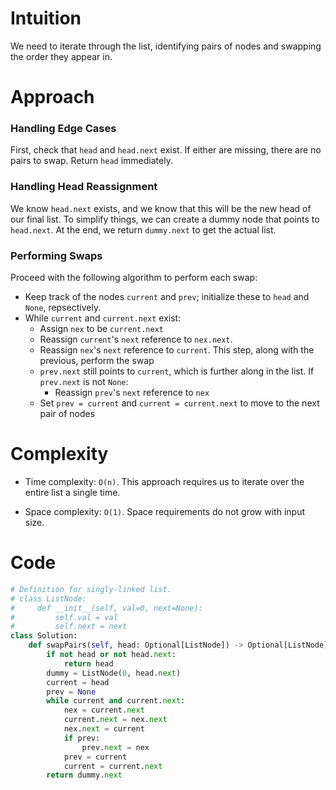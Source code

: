 # Intuition
<!-- Describe your first thoughts on how to solve this problem. -->
We need to iterate through the list, identifying pairs of nodes and swapping the order they appear in.

# Approach
<!-- Describe your approach to solving the problem. -->
### Handling Edge Cases
First, check that `head` and `head.next` exist. If either are missing, there are no pairs to swap. Return `head` immediately.

### Handling Head Reassignment
We know `head.next` exists, and we know that this will be the new head of our final list. To simplify things, we can create a dummy node that points to `head.next`. At the end, we return `dummy.next` to get the actual list.

### Performing Swaps
Proceed with the following algorithm to perform each swap:
* Keep track of the nodes `current` and `prev`; initialize these to `head` and `None`, repsectively.
* While `current` and `current.next` exist:
  * Assign `nex` to be `current.next`
  * Reassign `current`'s `next` reference to `nex.next`.
  * Reassign `nex`'s `next` reference to `current`. This step, along with the previous, perform the swap
  * `prev.next` still points to `current`, which is further along in the list. If `prev.next` is not `None`:
    * Reassign `prev`'s `next` reference to `nex`
  * Set `prev = current` and `current = current.next` to move to the next pair of nodes

# Complexity
- Time complexity: `O(n)`. This approach requires us to iterate over the entire list a single time.
<!-- Add your time complexity here, e.g. $$O(n)$$ -->

- Space complexity: `O(1)`. Space requirements do not grow with input size.
<!-- Add your space complexity here, e.g. $$O(n)$$ -->

# Code
```python
# Definition for singly-linked list.
# class ListNode:
#     def __init__(self, val=0, next=None):
#         self.val = val
#         self.next = next
class Solution:
    def swapPairs(self, head: Optional[ListNode]) -> Optional[ListNode]:
        if not head or not head.next:
            return head
        dummy = ListNode(0, head.next)
        current = head
        prev = None
        while current and current.next:
            nex = current.next
            current.next = nex.next
            nex.next = current
            if prev:
                prev.next = nex
            prev = current
            current = current.next
        return dummy.next

        
```
